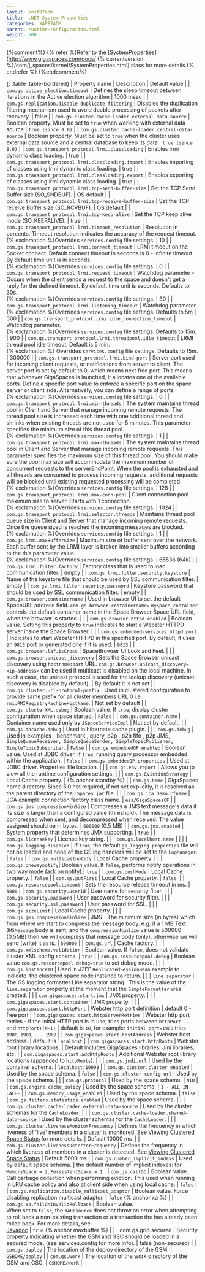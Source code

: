 ```yaml
---
layout: post97adm
title:  .NET System Properties
categories: XAP97ADM
parent: runtime-configuration.html
weight: 500
---
```



{%comment%}
{% refer %}Refer to the [SystemProperties](http://www.gigaspaces.com/docs/ {% currentversion %}/com/j_spaces/kernel/SystemProperties.html) class for more details.{% endrefer %}
{%endcomment%}

{: .table .table-bordered}
| Property name  | Description | Default value  |
| `com.gs.active_election.timeout` | Defines the sleep timeout between iterations in the Active election algorithm | 1000 msec |
| `com.gs.replication.disable-duplicate-filtering` | Disables the duplication filtering mechanism used to avoid double processing of packets after recovery. | false |
| `com.gs.cluster.cache-loader.external-data-source` | Boolean property. Must be set to `true` when working with external data source | `true (since 8.0)` |
| `com.gs.cluster.cache-loader.central-data-source` | Boolean property. Must be set to `true` when the cluster uses external data source and a central database to keep its data | `true (since 8.0)` |
| `com.gs.transport_protocol.lrmi.classloading` | Enables lrmi dynamic class loading. | true |
| `com.gs.transport_protocol.lrmi.classloading.import` | Enables importing of classes using lrmi dynamic class loading. | true |
| `com.gs.transport_protocol.lrmi.classloading.export` | Enables exporting of classes using lrmi dynamic class loading. | true |
| `com.gs.transport_protocol.lrmi.tcp-send-buffer-size` | Set the TCP Send Buffer size (SO_SNDBUF). | OS default |
| `com.gs.transport_protocol.lrmi.tcp-receive-buffer-size` | Set the TCP receive Buffer size (SO_RCVBUF). | OS default |
| `com.gs.transport_protocol.lrmi.tcp-keep-alive` | Set the TCP keep alive mode (SO_KEEPALIVE). | true |
| `com.gs.transport_protocol.lrmi.timeout_resolution` | Resolution in percents. Timeout resolution indicates the accuracy of the request timeout.<br/>{% exclamation %}Overrides `services.config` file settings. | 10 |
| `com.gs.transport_protocol.lrmi.connect_timeout` | LRMI timeout on the Socket connect. Default connect timeout in seconds is 0 - infinite timeout. By default time unit is in seconds.<br/>{% exclamation %}Overrides `services.config` file settings. | 0 |
| `com.gs.transport_protocol.lrmi.request_timeout` | Watchdog parameter - Occurs when the client sends a request to the space and doesn't get a reply for the defined timeout. By default time unit is seconds. Defaults to 30s.<br/>{% exclamation %}Overrides `services.config` file settings. | 30 |
| `com.gs.transport_protocol.lrmi.listening_timeout` | Watchdog parameter.<br/>{% exclamation %}Overrides `services.config` file settings. Defaults to 5m | 300 |
| `com.gs.transport_protocol.lrmi.idle_connection_timeout` | Watchdog parameter.<br/>{% exclamation %}Overrides `services.config` file settings. Defaults to 15m. | 900 |
| `com.gs.transport_protocol.lrmi.threadpool.idle_timeout` | LRMI thread pool idle timeout. Default is 5 min.<br/>{% exclamation %} Overrides `services.config` file settings. Defaults to 15m. | 300000 |
| `com.gs.transport_protocol.lrmi.bind-port` | Server port used for incoming client requests, or notifications from server to client. The server port is set by default to 0, which means next free port. This means that whenever GigaSpaces is launched, it allocates one of the available ports. Define a specific port value to enforce a specific port on the space server or client side. Alternatively, you can define a range of ports.<br/>{% exclamation %}Overrides `services.config` file settings. | 0 |
| `com.gs.transport_protocol.lrmi.min-threads` | The system maintains thread pool in Client and Server that manage incoming remote requests. The thread pool size is increased each time with one additional thread and shrinks when existing threads are not used for 5 minutes. This parameter specifies the minimum size of this thread pool.<br/>{% exclamation %}Overrides `services.config` file settings. | 1 |
| `com.gs.transport_protocol.lrmi.max-threads` | The system maintains thread pool in Client and Server that manage incoming remote requests. This parameter specifies the maximum size of this thread pool. You should make sure the pool max size will accommodate the maximum number of concurrent requests to the serverEndPoint. When the pool is exhausted and all threads are consumed to process incoming requests, additional requests will be blocked until existing requested processing will be completed.<br/>{% exclamation %}Overrides `services.config` file settings. | 128 |
| `com.gs.transport_protocol.lrmi.max-conn-pool` | Client connection pool maximum size to server. Starts with 1 connection.<br/>{% exclamation %}Overrides `services.config` file settings. | 1024 |
| `com.gs.transport_protocol.lrmi.selector.threads` | Maintains thread pool queue size in Client and Server that manage incoming remote requests. Once the queue sized is reached the incoming messages are blocked.<br/>{% exclamation %}Overrides `services.config` file settings. | 1 |
| `com.gs.lrmi.maxBufferSize` | Maximum size of buffer sent over the network. Each buffer sent by the LRMI layer is broken into smaller buffers according to the this parameter value.<br/>{% exclamation %}Overrides `services.config` file settings. | 65536 (64k) |
| `com.gs.lrmi.filter.factory` | Factory class that is used to load communication filter. | empty |
| `com.gs.lrmi.filter.security.keystore` | Name of the keystore file that should be used by SSL communication filter. | empty |
| `com.gs.lrmi.filter.security.password` | Keystore password that should be used by SSL communication filter. | empty |
| `com.gs.browser.containername` | Used in browser UI to set the default SpaceURL address field. `com.gs.browser.containername=` `mySpace_container` controls the default container name in the Space Browser Space URL field, when the browser is started. | |
| `com.gs.browser.httpd.enabled` | Boolean value. Setting this property to `true` indicates to start a Webster HTTPD server inside the Space Browser. | |
| `com.gs.embedded-services.httpd.port` | Indicates to start Webster HTTPD in the specified port. By default, it uses an `9813` port or generated one if it is used. | `9813` |
| `com.gs.browser.laf.isCross` | SpaceBrowser UI Look and Feel. | |
| `com.gs.browser.unicast_discovery` | Sets the Space Browser unicast discovery using `hostname:port` URL. `com.gs.browser.unicast_discovery=` `<ip-address>` can be used if multicast is disabled on the local machine. In such a case, the unicast protocol is used for the lookup discovery (unicast discovery is disabled by default). | By default it is not set |
| `com.gs.cluster.url-protocol-prefix` | Used in clustered configuration to provide same prefix for all cluster members URL 0 i.e. `rmi:RMIRegistryMachineHostName`\. | Not set by default |
| `com.gs.clusterXML.debug` | Boolean value. If `true`, display cluster configuration when space started. | `False` |
| `com.gs.container.name` | Container name used only by `JSpaceServiceImpl` | Not set by default. |
| `com.gs.dbcache.debug` | Used in hibernate cache plugin. | |
| `com.gs.debug` | Used in examples - benchmark , query, p2p , p2p fifo , p2p JMS, `SimpleQueueReceiver, SimpleQueueSender, SimpleTopicPublisher, SimpleTopicSubscriber`. | `False` |
| `com.gs.embeddedQP.enabled` | Boolean value. Used at JDBC driver. If `true`, running query processor embedded within the application. | `False` |
| `com.gs.embeddedQP.properties` | Used at JDBC driver. Properties file location. | |
| `com.gs.env.report` | Allows you to view all the runtime configuration settings. | |
| `com.gs.EvictionStrategy` | Local Cache property. | {% anchor standby %} |
| `com.gs.home` | GigaSpaces home directory.
Since 5.0 not required, if not set explicitly, it is resolved as the parent directory of the `JSpaces.jar` file. | |
| `com.gs.jca.demo.cfname` | JCA example connection factory class name. | `eis/GigaSpacesCF` |
| `com.gs.jms.compressionMinSize` | Compresses a JMS text message's data if its size is larger than a configured value (threshold). The message data is compressed when sent, and decompressed when received. The value assigned should be in bytes. | `500000` (0.5 MB) |
| `com.gs.jmx.enabled` | System property that determines JMX supporting. | `true` |
| `com.gs.licensekey` | License key string. | |
| `com.gs.localhost.name` | | |
| `com.gs.logging.disabled` | If `true`, the default `gs_logging.properties` file will not be loaded and none of the GS log handlers will be set to the `LogManager`. | `false` |
| `com.gs.multicastnotify` | Local Cache property. | |
| `com.gs.onewaynotify`| Boolean value. If `false`, performs notify operations in two way mode (ack on notify).| `true` |
| `com.gs.pushMode` | Local Cache property. | `false` |
| `com.gs.putFirst` | Local Cache property. | `false`&nbsp; |
| `com.gs.resourcepool.timeout` | Sets the resource release timeout in ms. | `5000` |
| `com.gs.security.userid` | User name for security filter. | |
| `com.gs.security.password` | User password for security filter. | |
| `com.gs.security.ssl.password` | User password for SSL. | |
| `com.gs.sizeLimit` | Local Cache property. | |
| `com.gs.jms.compressionMinSize` | JMS - The minimum size (in bytes) which from where we start to compress the message body. e.g. if a 1 MB Text `JMSMessage` body is sent, and the `compressionMinSize` value is 500000 (0.5MB) then we will compress that message body (only), otherwise we will send (write) it as is. | `500000` |
| `com.gs.url` | Cache factory. | |
| `com.gs.xmlschema.validation` | Boolean value. If `false`, does not validate cluster XML config schema. | `true` |
| `com.gs.resourcepool.debug` | Boolean value `com.gs.resourcepool.debug=true` to set debug mode. | |
| `com.gs.instanceID` | Used in J2EE `ReplicatedSessionBean` example to indicate&nbsp; the clustered space node instance to return. | |
| `line.separator` | The GS logging formatter Line separator string.&nbsp; This is the value of the `line.separator` property at the moment that the `SimpleFormatter` was created. | |
| `com.gigaspaces.start.jmx` | JMX property. | |
| `com.gigaspaces.start.container` | JMX property. | |
| `com.gigaspaces.start.httpPort` | Webster http port definition  | default 0 - free port  |
| `com.gigaspaces.start.httpServerRetries` | Webster http port retries - if the initial HTTP port is in use, tries ports between `httpPort ..` and `httpPort+(N-1)` | default is `10`, for example: `initial port=1900` tries `1900`, `1901`, `... 1909` |
| `com.gigaspaces.start.hostAddress` | Webster host address. | default is `localhost` |
| `com.gigaspaces.start.httpRoots` | Webster root library locations. | Default includes GigaSpaces libraries, Jini libraries, etc. |
| `com.gigaspaces.start.addHttpRoots` | Additional Webster root library locations (appended to `httpRoots`). | |
| `com.gs.jndi.url` | Used by the container schema. | `localhost:10098` |
| `com.gs.cluster.cluster_enabled` | Used by the space schema. | `false` |
| `com.gs.cluster.config-url` | Used by the space schema. | |
| `com.gs.protocol` | Used by the space schema. | `NIO` |
| `com.gs.engine.cache_policy` | Used by the space schema. | `1 - ALL IN CACHE` |
| `com.gs.memory_usage_enabled` | Used by the space schema. | `false` |
| `com.gs.filters.statistics.enabled` | Used by the space schema. | |
| `com.gs.cluster.cache-loader.external-data-source` | Used by the cluster schemas for the `CacheLoader`. | |
| `com.gs.cluster.cache-loader.shared-data-source` | Used by the cluster schemas for the `CacheLoader`. | |
| `com.gs.cluster.livenessMonitorFrequency` | Defines the frequency in which liveness of 'live' members in a cluster is monitored. See [Viewing Clustered Space Status](./troubleshooting-viewing-clustered-space-status.html) for more details. | Default 10000 ms&nbsp; |
| `com.gs.cluster.livenessDetectorFrequency` | Defines the frequency in which liveness of members in a cluster is detected. See [Viewing Clustered Space Status](./troubleshooting-viewing-clustered-space-status.html) | Default 5000 ms |
| `com.gs.number_implicit_indexs` | Used by default space schema. | the default number of implicit indexes: for `MemorySpace = 2`, `PersistentSpace = 1` |
| `com.gs.callGC` | Boolean value.<br/>Call garbage collection when performing eviction. This used when running in LRU cache policy and also at client side when using local cache. | `false` |
| `com.gs.replication.disable_multicast_adaptor` | Boolean value.
Force disabling replication multicast adaptor. | `false` {% anchor xa %} |
| `com.gs.xa.failOnInvalidRollback` | Boolean value.<br/>When set to `false`, the `XAResource` does not throw an error when attempting to roll back a non-existing transaction or a transaction the has already been rolled back. For more details, see<br/>[Javadoc](http://docs.oracle.com/javase/1.5.0/docs/api/javax/transaction/xa/XAResource.html) | `true` {% anchor maxbuffer %} |  |
| com.gs.grid.secured | Security property indicating whether the GSM and GSC should be loaded in a secured mode. (see services.config for more info). | false (non-secured) |
| `com.gs.deploy` | The location of the deploy directory of the GSM. | `GSHOME/deploy` |
| `com.gs.work` | The location of the work directory of the GSM and GSC. | `GSHOME/work` |
